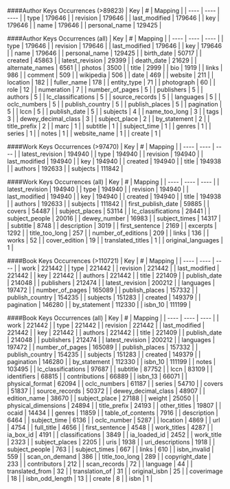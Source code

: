 ####Author Keys Occurrences (>89823)
| Key | # | Mapping |
| ---- | ---- | ---- |
| type | 179646 |
| revision | 179646 |
| last_modified | 179646 |
| key | 179646 |
| name | 179646 |
| personal_name | 129425 |


####Author Keys Occurrences (all)
| Key | # | Mapping |
| ---- | ---- | ---- |
| type | 179646 |
| revision | 179646 |
| last_modified | 179646 |
| key | 179646 |
| name | 179646 |
| personal_name | 129425 |
| birth_date | 50717 |
| created | 45863 |
| latest_revision | 29399 |
| death_date | 21629 |
| alternate_names | 6561 |
| photos | 3500 |
| title | 2999 |
| bio | 1919 |
| links | 986 |
| comment | 509 |
| wikipedia | 506 |
| date | 469 |
| website | 211 |
| location | 182 |
| fuller_name | 178 |
| entity_type | 71 |
| photograph | 60 |
| role | 12 |
| numeration | 7 |
| number_of_pages | 5 |
| publishers | 5 |
| authors | 5 |
| lc_classifications | 5 |
| source_records | 5 |
| languages | 5 |
| oclc_numbers | 5 |
| publish_country | 5 |
| publish_places | 5 |
| pagination | 5 |
| lccn | 5 |
| publish_date | 5 |
| subjects | 4 |
| name_too_long | 3 |
| tags | 3 |
| dewey_decimal_class | 3 |
| subject_place | 2 |
| by_statement | 2 |
| title_prefix | 2 |
| marc | 1 |
| subtitle | 1 |
| subject_time | 1 |
| genres | 1 |
| series | 1 |
| notes | 1 |
| website_name | 1 |
| create | 1 |


####Work Keys Occurrences (>97470)
| Key | # | Mapping |
| ---- | ---- | ---- |
| latest_revision | 194940 |
| type | 194940 |
| revision | 194940 |
| last_modified | 194940 |
| key | 194940 |
| created | 194940 |
| title | 194938 |
| authors | 192633 |
| subjects | 111842 |


####Work Keys Occurrences (all)
| Key | # | Mapping |
| ---- | ---- | ---- |
| latest_revision | 194940 |
| type | 194940 |
| revision | 194940 |
| last_modified | 194940 |
| key | 194940 |
| created | 194940 |
| title | 194938 |
| authors | 192633 |
| subjects | 111842 |
| first_publish_date | 59885 |
| covers | 54487 |
| subject_places | 53114 |
| lc_classifications | 28441 |
| subject_people | 20016 |
| dewey_number | 16983 |
| subject_times | 14317 |
| subtitle | 8748 |
| description | 3019 |
| first_sentence | 2169 |
| excerpts | 1292 |
| title_too_long | 257 |
| number_of_editions | 209 |
| links | 136 |
| works | 52 |
| cover_edition | 19 |
| translated_titles | 1 |
| original_languages | 1 |


####Book Keys Occurrences (>110721)
| Key | # | Mapping |
| ---- | ---- | ---- |
| work | 221442 |
| type | 221442 |
| revision | 221442 |
| last_modified | 221442 |
| key | 221442 |
| authors | 221442 |
| title | 221409 |
| publish_date | 214048 |
| publishers | 212474 |
| latest_revision | 200212 |
| languages | 197472 |
| number_of_pages | 165089 |
| publish_places | 157332 |
| publish_country | 154235 |
| subjects | 151283 |
| created | 149379 |
| pagination | 146280 |
| by_statement | 112330 |
| isbn_10 | 111199 |


####Book Keys Occurrences (all)
| Key | # | Mapping |
| ---- | ---- | ---- |
| work | 221442 |
| type | 221442 |
| revision | 221442 |
| last_modified | 221442 |
| key | 221442 |
| authors | 221442 |
| title | 221409 |
| publish_date | 214048 |
| publishers | 212474 |
| latest_revision | 200212 |
| languages | 197472 |
| number_of_pages | 165089 |
| publish_places | 157332 |
| publish_country | 154235 |
| subjects | 151283 |
| created | 149379 |
| pagination | 146280 |
| by_statement | 112330 |
| isbn_10 | 111199 |
| notes | 103495 |
| lc_classifications | 97687 |
| subtitle | 87752 |
| lccn | 83109 |
| identifiers | 68815 |
| contributions | 66889 |
| isbn_13 | 66071 |
| physical_format | 62094 |
| oclc_numbers | 61187 |
| series | 54710 |
| covers | 51837 |
| source_records | 50372 |
| dewey_decimal_class | 48907 |
| edition_name | 38670 |
| subject_place | 27188 |
| weight | 25050 |
| physical_dimensions | 24894 |
| title_prefix | 24193 |
| other_titles | 19807 |
| ocaid | 14434 |
| genres | 11859 |
| table_of_contents | 7916 |
| description | 6464 |
| subject_time | 6136 |
| oclc_number | 5287 |
| location | 4869 |
| url | 4754 |
| full_title | 4656 |
| first_sentence | 4548 |
| work_titles | 4287 |
| ia_box_id | 4191 |
| classifications | 3849 |
| ia_loaded_id | 2452 |
| work_title | 2323 |
| subject_places | 2205 |
| uris | 1938 |
| uri_descriptions | 1918 |
| subject_people | 763 |
| subject_times | 667 |
| links | 610 |
| isbn_invalid | 559 |
| scan_on_demand | 386 |
| title_too_long | 289 |
| copyright_date | 233 |
| contributors | 212 |
| scan_records | 72 |
| language | 44 |
| translated_from | 32 |
| translation_of | 31 |
| original_isbn | 25 |
| coverimage | 18 |
| isbn_odd_length | 13 |
| create | 8 |
| isbn | 1 |


